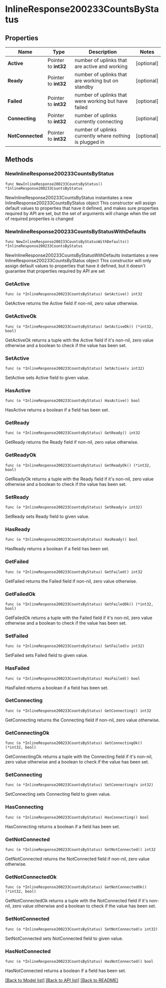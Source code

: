 # InlineResponse200233CountsByStatus

## Properties

Name | Type | Description | Notes
------------ | ------------- | ------------- | -------------
**Active** | Pointer to **int32** | number of uplinks that are active and working | [optional] 
**Ready** | Pointer to **int32** | number of uplinks that are working but on standby | [optional] 
**Failed** | Pointer to **int32** | number of uplinks that were working but have failed | [optional] 
**Connecting** | Pointer to **int32** | number of uplinks currently connecting | [optional] 
**NotConnected** | Pointer to **int32** | number of uplinks currently where nothing is plugged in | [optional] 

## Methods

### NewInlineResponse200233CountsByStatus

`func NewInlineResponse200233CountsByStatus() *InlineResponse200233CountsByStatus`

NewInlineResponse200233CountsByStatus instantiates a new InlineResponse200233CountsByStatus object
This constructor will assign default values to properties that have it defined,
and makes sure properties required by API are set, but the set of arguments
will change when the set of required properties is changed

### NewInlineResponse200233CountsByStatusWithDefaults

`func NewInlineResponse200233CountsByStatusWithDefaults() *InlineResponse200233CountsByStatus`

NewInlineResponse200233CountsByStatusWithDefaults instantiates a new InlineResponse200233CountsByStatus object
This constructor will only assign default values to properties that have it defined,
but it doesn't guarantee that properties required by API are set

### GetActive

`func (o *InlineResponse200233CountsByStatus) GetActive() int32`

GetActive returns the Active field if non-nil, zero value otherwise.

### GetActiveOk

`func (o *InlineResponse200233CountsByStatus) GetActiveOk() (*int32, bool)`

GetActiveOk returns a tuple with the Active field if it's non-nil, zero value otherwise
and a boolean to check if the value has been set.

### SetActive

`func (o *InlineResponse200233CountsByStatus) SetActive(v int32)`

SetActive sets Active field to given value.

### HasActive

`func (o *InlineResponse200233CountsByStatus) HasActive() bool`

HasActive returns a boolean if a field has been set.

### GetReady

`func (o *InlineResponse200233CountsByStatus) GetReady() int32`

GetReady returns the Ready field if non-nil, zero value otherwise.

### GetReadyOk

`func (o *InlineResponse200233CountsByStatus) GetReadyOk() (*int32, bool)`

GetReadyOk returns a tuple with the Ready field if it's non-nil, zero value otherwise
and a boolean to check if the value has been set.

### SetReady

`func (o *InlineResponse200233CountsByStatus) SetReady(v int32)`

SetReady sets Ready field to given value.

### HasReady

`func (o *InlineResponse200233CountsByStatus) HasReady() bool`

HasReady returns a boolean if a field has been set.

### GetFailed

`func (o *InlineResponse200233CountsByStatus) GetFailed() int32`

GetFailed returns the Failed field if non-nil, zero value otherwise.

### GetFailedOk

`func (o *InlineResponse200233CountsByStatus) GetFailedOk() (*int32, bool)`

GetFailedOk returns a tuple with the Failed field if it's non-nil, zero value otherwise
and a boolean to check if the value has been set.

### SetFailed

`func (o *InlineResponse200233CountsByStatus) SetFailed(v int32)`

SetFailed sets Failed field to given value.

### HasFailed

`func (o *InlineResponse200233CountsByStatus) HasFailed() bool`

HasFailed returns a boolean if a field has been set.

### GetConnecting

`func (o *InlineResponse200233CountsByStatus) GetConnecting() int32`

GetConnecting returns the Connecting field if non-nil, zero value otherwise.

### GetConnectingOk

`func (o *InlineResponse200233CountsByStatus) GetConnectingOk() (*int32, bool)`

GetConnectingOk returns a tuple with the Connecting field if it's non-nil, zero value otherwise
and a boolean to check if the value has been set.

### SetConnecting

`func (o *InlineResponse200233CountsByStatus) SetConnecting(v int32)`

SetConnecting sets Connecting field to given value.

### HasConnecting

`func (o *InlineResponse200233CountsByStatus) HasConnecting() bool`

HasConnecting returns a boolean if a field has been set.

### GetNotConnected

`func (o *InlineResponse200233CountsByStatus) GetNotConnected() int32`

GetNotConnected returns the NotConnected field if non-nil, zero value otherwise.

### GetNotConnectedOk

`func (o *InlineResponse200233CountsByStatus) GetNotConnectedOk() (*int32, bool)`

GetNotConnectedOk returns a tuple with the NotConnected field if it's non-nil, zero value otherwise
and a boolean to check if the value has been set.

### SetNotConnected

`func (o *InlineResponse200233CountsByStatus) SetNotConnected(v int32)`

SetNotConnected sets NotConnected field to given value.

### HasNotConnected

`func (o *InlineResponse200233CountsByStatus) HasNotConnected() bool`

HasNotConnected returns a boolean if a field has been set.


[[Back to Model list]](../README.md#documentation-for-models) [[Back to API list]](../README.md#documentation-for-api-endpoints) [[Back to README]](../README.md)


